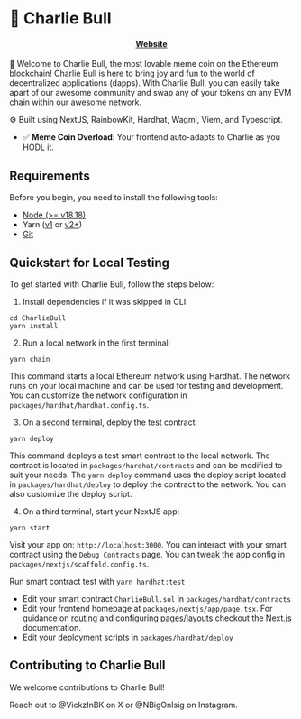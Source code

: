# 🐶 Charlie Bull

<h4 align="center">
  <a href="https://scaffoldeth.io">Website</a>
</h4>

🦮 Welcome to Charlie Bull, the most lovable meme coin on the Ethereum blockchain! Charlie Bull is here to bring joy and fun to the world of decentralized applications (dapps). With Charlie Bull, you can easily take apart of our awesome community and swap any of your tokens on any EVM chain within our awesome network.

⚙️ Built using NextJS, RainbowKit, Hardhat, Wagmi, Viem, and Typescript.

- ✅ **Meme Coin Overload**: Your frontend auto-adapts to Charlie as you HODL it.

## Requirements

Before you begin, you need to install the following tools:

- [Node (>= v18.18)](https://nodejs.org/en/download/)
- Yarn ([v1](https://classic.yarnpkg.com/en/docs/install/) or [v2+](https://yarnpkg.com/getting-started/install))
- [Git](https://git-scm.com/downloads)

## Quickstart for Local Testing

To get started with Charlie Bull, follow the steps below:

1. Install dependencies if it was skipped in CLI:

```
cd CharlieBull
yarn install
```

2. Run a local network in the first terminal:

```
yarn chain
```

This command starts a local Ethereum network using Hardhat. The network runs on your local machine and can be used for testing and development. You can customize the network configuration in `packages/hardhat/hardhat.config.ts`.

3. On a second terminal, deploy the test contract:

```
yarn deploy
```

This command deploys a test smart contract to the local network. The contract is located in `packages/hardhat/contracts` and can be modified to suit your needs. The `yarn deploy` command uses the deploy script located in `packages/hardhat/deploy` to deploy the contract to the network. You can also customize the deploy script.

4. On a third terminal, start your NextJS app:

```
yarn start
```

Visit your app on: `http://localhost:3000`. You can interact with your smart contract using the `Debug Contracts` page. You can tweak the app config in `packages/nextjs/scaffold.config.ts`.

Run smart contract test with `yarn hardhat:test`

- Edit your smart contract `CharlieBull.sol` in `packages/hardhat/contracts`
- Edit your frontend homepage at `packages/nextjs/app/page.tsx`. For guidance on [routing](https://nextjs.org/docs/app/building-your-application/routing/defining-routes) and configuring [pages/layouts](https://nextjs.org/docs/app/building-your-application/routing/pages-and-layouts) checkout the Next.js documentation.
- Edit your deployment scripts in `packages/hardhat/deploy`

## Contributing to Charlie Bull

We welcome contributions to Charlie Bull!

Reach out to @VickzInBK on X or @NBigOnIsig on Instagram.